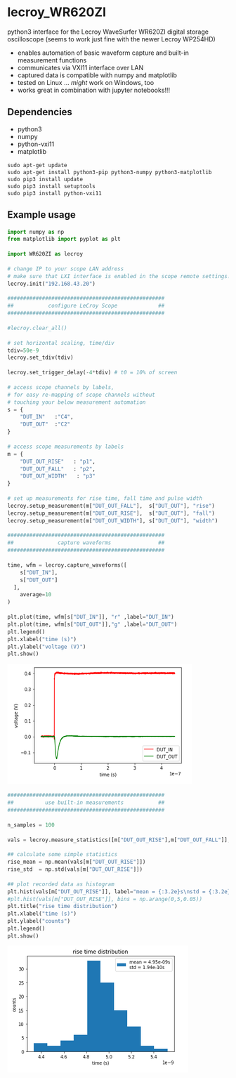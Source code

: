 # lecroy_WR620ZI
python3 interface for the Lecroy WaveSurfer WR620ZI digital storage oscilloscope
(seems to work just fine with the newer Lecroy WP254HD)

- enables automation of basic waveform capture and built-in measurement functions
- communicates via VXI11 interface over LAN
- captured data is compatible with numpy and matplotlib
- tested on Linux ... *might* work on Windows, too
- works great in combination with jupyter notebooks!!!


## Dependencies
- python3
- numpy
- python-vxi11
- matplotlib


```
sudo apt-get update
sudo apt-get install python3-pip python3-numpy python3-matplotlib
sudo pip3 install update
sudo pip3 install setuptools
sudo pip3 install python-vxi11
```

## Example usage


```python
import numpy as np
from matplotlib import pyplot as plt

import WR620ZI as lecroy

# change IP to your scope LAN address
# make sure that LXI interface is enabled in the scope remote settings!
lecroy.init("192.168.43.20")

##################################################
##           configure LeCroy Scope             ##
##################################################

#lecroy.clear_all()

# set horizontal scaling, time/div
tdiv=50e-9
lecroy.set_tdiv(tdiv)

lecroy.set_trigger_delay(-4*tdiv) # t0 = 10% of screen

# access scope channels by labels,
# for easy re-mapping of scope channels without
# touching your below measurement automation
s = {
    "DUT_IN"   :"C4", 
    "DUT_OUT"  :"C2"  
}

# access scope measurements by labels
m = {
    "DUT_OUT_RISE"   : "p1",
    "DUT_OUT_FALL"   : "p2",
    "DUT_OUT_WIDTH"   : "p3"
}

# set up measurements for rise time, fall time and pulse width
lecroy.setup_measurement(m["DUT_OUT_FALL"],  s["DUT_OUT"], "rise")
lecroy.setup_measurement(m["DUT_OUT_RISE"],  s["DUT_OUT"], "fall")
lecroy.setup_measurement(m["DUT_OUT_WIDTH"], s["DUT_OUT"], "width")

##################################################
##              capture waveforms               ##
##################################################

time, wfm = lecroy.capture_waveforms([
    s["DUT_IN"],
    s["DUT_OUT"]
  ],
    average=10
)

plt.plot(time, wfm[s["DUT_IN"]], "r" ,label="DUT_IN")
plt.plot(time, wfm[s["DUT_OUT"]],"g" ,label="DUT_OUT")
plt.legend()
plt.xlabel("time (s)")
plt.ylabel("voltage (V)")
plt.show()

```

![Photo](https://github.com/acidbourbon/lecroy_WR620ZI/blob/master/pics/waveforms.png)


```python
##################################################
##          use built-in measurements           ##
##################################################

n_samples = 100

vals = lecroy.measure_statistics([m["DUT_OUT_RISE"],m["DUT_OUT_FALL"]],n_samples)

## calculate some simple statistics
rise_mean = np.mean(vals[m["DUT_OUT_RISE"]])
rise_std  = np.std(vals[m["DUT_OUT_RISE"]])

## plot recorded data as histogram
plt.hist(vals[m["DUT_OUT_RISE"]], label="mean = {:3.2e}s\nstd = {:3.2e}s".format(rise_mean,rise_std)) 
#plt.hist(vals[m["DUT_OUT_RISE"]], bins = np.arange(0,5,0.05))
plt.title("rise time distribution") 
plt.xlabel("time (s)")
plt.ylabel("counts")
plt.legend()
plt.show()

```

![Photo](https://github.com/acidbourbon/lecroy_WR620ZI/blob/master/pics/meas_hist.png)
